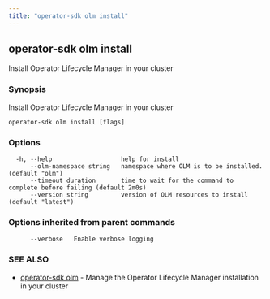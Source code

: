 ```yaml
---
title: "operator-sdk olm install"
---
```

## operator-sdk olm install

Install Operator Lifecycle Manager in your cluster

### Synopsis

Install Operator Lifecycle Manager in your cluster

```
operator-sdk olm install [flags]
```

### Options

```
  -h, --help                   help for install
      --olm-namespace string   namespace where OLM is to be installed. (default "olm")
      --timeout duration       time to wait for the command to complete before failing (default 2m0s)
      --version string         version of OLM resources to install (default "latest")
```

### Options inherited from parent commands

```
      --verbose   Enable verbose logging
```

### SEE ALSO

* [operator-sdk olm](../operator-sdk_olm)	 - Manage the Operator Lifecycle Manager installation in your cluster

